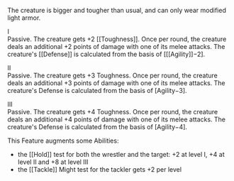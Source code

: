 The creature is bigger and tougher than usual, and can only wear modified light armor.

I<br>Passive. The creature gets +2 [[Toughness]]. Once per round, the creature deals an additional +2 points of damage with one of its melee attacks. The creature's [[Defense]] is calculated from the basis of \[[[Agility]]−2].

II<br>Passive. The creature gets +3 Toughness. Once per round, the creature deals an additional +3 points of damage with one of its melee attacks. The creature's Defense is calculated from the basis of \[Agility−3\].

III<br>Passive. The creature gets +4 Toughness. Once per round, the creature deals an additional +4 points of damage with one of its melee attacks. The creature's Defense is calculated from the basis of \[Agility−4\].

This Feature augments some Abilities:
* the [[Hold]] test for both the wrestler and the target: +2 at level I, +4 at level II and +8 at level III
* the [[Tackle]] Might test for the tackler gets +2 per level
